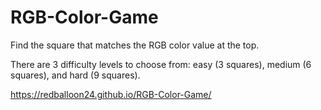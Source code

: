 # RGB-Color-Game
Find the square that matches the RGB color value at the top.

There are 3 difficulty levels to choose from: easy (3 squares), medium (6 squares), and hard (9 squares).


https://redballoon24.github.io/RGB-Color-Game/
